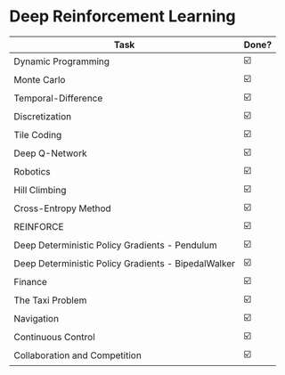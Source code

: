 # Deep Reinforcement Learning

| Task                                                | Done? |
| --------------------------------------------------- | ----- |
| Dynamic Programming                                 | ☑️     |
| Monte Carlo                                         | ☑️     |
| Temporal-Difference                                 | ☑️     |
| Discretization                                      | ☑️     |
| Tile Coding                                         | ☑️     |
| Deep Q-Network                                      | ☑️     |
| Robotics                                            | ☑️     |
| Hill Climbing                                       | ☑️     |
| Cross-Entropy Method                                | ☑️     |
| REINFORCE                                           | ☑️     |
| Deep Deterministic Policy Gradients - Pendulum      | ☑️     |
| Deep Deterministic Policy Gradients - BipedalWalker | ☑️     |
| Finance                                             | ☑️     |
| The Taxi Problem                                    | ☑️     |
| Navigation                                          | ☑️     |
| Continuous Control                                  | ☑️     |
| Collaboration and Competition                       | ☑️     |